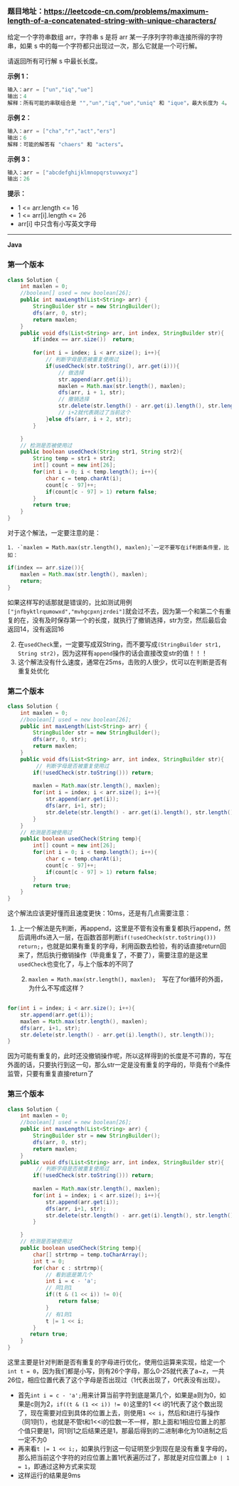 ### 题目地址：https://leetcode-cn.com/problems/maximum-length-of-a-concatenated-string-with-unique-characters/

给定一个字符串数组 arr，字符串 s 是将 arr 某一子序列字符串连接所得的字符串，如果 s 中的每一个字符都只出现过一次，那么它就是一个可行解。

请返回所有可行解 s 中最长长度。

**示例 1：**

``` java
输入：arr = ["un","iq","ue"]
输出：4
解释：所有可能的串联组合是 "","un","iq","ue","uniq" 和 "ique"，最大长度为 4。
```

**示例 2：**

``` java
输入：arr = ["cha","r","act","ers"]
输出：6
解释：可能的解答有 "chaers" 和 "acters"。
```

**示例 3：**

``` java
输入：arr = ["abcdefghijklmnopqrstuvwxyz"]
输出：26
```

**提示：**

- 1 <= arr.length <= 16
- 1 <= arr[i].length <= 26
- arr[i] 中只含有小写英文字母

---

**Java**

### 第一个版本

``` java
class Solution {
    int maxlen = 0;
    //boolean[] used = new boolean[26];
    public int maxLength(List<String> arr) {
        StringBuilder str = new StringBuilder();
        dfs(arr, 0, str);
        return maxlen;
    }
    public void dfs(List<String> arr, int index, StringBuilder str){
        if(index == arr.size())  return;  
        
        for(int i = index; i < arr.size(); i++){
            // 判断字母是否被重复使用过
            if(usedCheck(str.toString(), arr.get(i))){
                // 做选择
                str.append(arr.get(i));
                maxlen = Math.max(str.length(), maxlen);
                dfs(arr, i + 1, str);
                // 撤销选择
                str.delete(str.length() - arr.get(i).length(), str.length());
                // i+2就代表跳过了当前这个
            }else dfs(arr, i + 2, str);
        }

    }
    // 检测是否被使用过
    public boolean usedCheck(String str1, String str2){
        String temp = str1 + str2;
        int[] count = new int[26];
        for(int i = 0; i < temp.length(); i++){
            char c = temp.charAt(i);
            count[c - 97]++;
            if(count[c - 97] > 1) return false;
        }
        return true;
    }
}
```

对于这个解法，一定要注意的是：

	1. ·`maxlen = Math.max(str.length(), maxlen);`一定不要写在if判断条件里，比如：

``` java
if(index == arr.size()){
    maxlen = Math.max(str.length(), maxlen);
    return; 
}   
```

如果这样写的话那就是错误的，比如测试用例`["jnfbyktlrqumowxd","mvhgcpxnjzrdei"]`就会过不去，因为第一个和第二个有重复的在，没有及时保存第一个的长度，就执行了撤销选择，str为空，然后最后会返回14，没有返回16

2. 在`usedCheck`里，一定要写成双String，而不要写成`(StringBuilder str1, String str2)`，因为这样有`append`操作的话会直接改变str的值！！！
3. 这个解法没有什么速度，通常在25ms，击败的人很少，优可以在判断是否有重复处优化

### 第二个版本

``` java
class Solution {
    int maxlen = 0;
    //boolean[] used = new boolean[26];
    public int maxLength(List<String> arr) {
        StringBuilder str = new StringBuilder();
        dfs(arr, 0, str);
        return maxlen;
    }
    public void dfs(List<String> arr, int index, StringBuilder str){
         // 判断字母是否被重复使用过
        if(!usedCheck(str.toString())) return;
  
        maxlen = Math.max(str.length(), maxlen);  
        for(int i = index; i < arr.size(); i++){
            str.append(arr.get(i));
            dfs(arr, i+1, str);    
            str.delete(str.length() - arr.get(i).length(), str.length());
        }
    }
    // 检测是否被使用过
    public boolean usedCheck(String temp){
        int[] count = new int[26];
        for(int i = 0; i < temp.length(); i++){
            char c = temp.charAt(i);
            count[c - 97]++;
            if(count[c - 97] > 1) return false;
        }
        return true;
    }
}
```

这个解法应该更好懂而且速度更快：10ms，还是有几点需要注意：

1. 上一个解法是先判断，再append，这里是不管有没有重复都执行append，然后调用dfs进入一层，在函数首部判断`if(!usedCheck(str.toString())) return;`，也就是如果有重复的字母，利用函数去检验，有的话直接return回来了，然后执行撤销操作（毕竟重复了，不要了），需要注意的是这里`usedCheck`也变化了，与上个版本的不同了

 	2. `maxlen = Math.max(str.length(), maxlen);  `写在了for循环的外面，为什么不写成这样？

``` java
  
for(int i = index; i < arr.size(); i++){
    str.append(arr.get(i));
    maxlen = Math.max(str.length(), maxlen);
    dfs(arr, i+1, str);    
    str.delete(str.length() - arr.get(i).length(), str.length());
}
```

因为可能有重复的，此时还没撤销操作呢，所以这样得到的长度是不可靠的，写在外面的话，只要执行到这一句，那么str一定是没有重复的字母的，毕竟有个if条件监管，只要有重复直接return了

### 第三个版本

``` java
class Solution {
    int maxlen = 0;
    //boolean[] used = new boolean[26];
    public int maxLength(List<String> arr) {
        StringBuilder str = new StringBuilder();
        dfs(arr, 0, str);
        return maxlen;
    }
    public void dfs(List<String> arr, int index, StringBuilder str){
         // 判断字母是否被重复使用过
        if(!usedCheck(str.toString())) return;
  
        maxlen = Math.max(str.length(), maxlen);  
        for(int i = index; i < arr.size(); i++){
            str.append(arr.get(i));
            dfs(arr, i+1, str);    
            str.delete(str.length() - arr.get(i).length(), str.length());
        }

    }
    // 检测是否被使用过
    public boolean usedCheck(String temp){
        char[] strtrmp = temp.toCharArray();
        int t = 0;
        for(char c : strtrmp){
            // 看到底是第几个
            int i = c - 'a';
            // 同1则1
            if((t & (1 << i)) != 0){
                return false;
            }
            // 有1则1
            t |= 1 << i;
        }
       return true;
    }
}
```

这里主要是针对判断是否有重复的字母进行优化，使用位运算来实现，给定一个`int t = 0`，因为我们都是小写，则有26个字母，那么0-25就代表了a~z，一共26位，相应位置代表了这个字母是否出现过（1代表出现了，0代表没有出现）。

- 首先`int i = c - 'a';`用来计算当前字符到底是第几个，如果是a则为0，如果是c则为2，`if((t & (1 << i)) != 0)`这里的1 << i的1代表了这个数出现了，现在需要对应到具体的位置上去，则使用`1 << i`，然后和t进行与操作（同1则1），也就是不管t和1<<i的位数一不一样，那t上面和1相应位置上的那个值只要是1，同1则1之后结果还是1，那最后得到的二进制串化为10进制之后一定不为0
- 再来看`t |= 1 << i;`，如果执行到这一句证明至少到现在是没有重复字母的，那么把当前这个字符的对应位置上置1代表遍历过了，那就是对应位置上`0 | 1 = 1`，即通过这种方式来实现
- 这样运行的结果是9ms